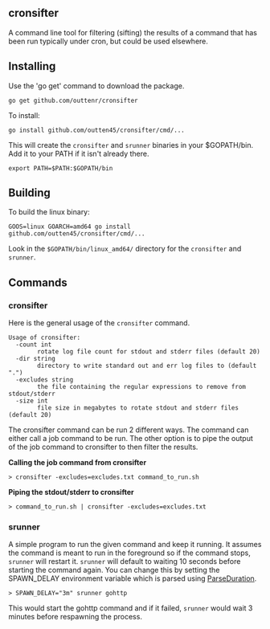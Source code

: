 ## cronsifter

A command line tool for filtering (sifting) the results of a command
that has been run typically under cron, but could be used elsewhere.

## Installing

Use the 'go get' command to download the package.

    go get github.com/outtenr/cronsifter

To install:

    go install github.com/outten45/cronsifter/cmd/...


This will create the `cronsifter` and `srunner` binaries in your $GOPATH/bin.
Add it to your PATH if it isn't already there.

    export PATH=$PATH:$GOPATH/bin

## Building

To build the linux binary:

    GOOS=linux GOARCH=amd64 go install github.com/outten45/cronsifter/cmd/...

Look in the `$GOPATH/bin/linux_amd64/` directory for the `cronsifter` and
`srunner`.

## Commands

### cronsifter

Here is the general usage of the `cronsifter` command.

    Usage of cronsifter:
      -count int
            rotate log file count for stdout and stderr files (default 20)
      -dir string
            directory to write standard out and err log files to (default ".")
      -excludes string
            the file containing the regular expressions to remove from stdout/stderr
      -size int
            file size in megabytes to rotate stdout and stderr files (default 20)


The cronsifter command can be run 2 different ways. The command can either call
a job command to be run.  The other option is to pipe the output of the job
command to cronsifter to then filter the results.

**Calling the job command from cronsifter**

    > cronsifter -excludes=excludes.txt command_to_run.sh

**Piping the stdout/stderr to cronsifter**

    > command_to_run.sh | cronsifter -excludes=excludes.txt

### srunner

A simple program to run the given command and keep it running. It assumes the
command is meant to run in the foreground so if the command stops, `srunner`
will restart it. `srunner` will default to waiting 10 seconds before starting
the command again.  You can change this by setting the SPAWN_DELAY environment
variable which is parsed using
[ParseDuration](https://golang.org/pkg/time/#ParseDuration).

    > SPAWN_DELAY="3m" srunner gohttp

This would start the gohttp command and if it failed, `srunner` would wait 3
minutes before respawning the process.
